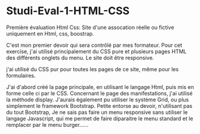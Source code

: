 # Studi-Eval-1-HTML-CSS
Première évaluation Html Css: Site d'une assocation réelle ou fictive uniquement en Html, css, boostrap.

C'est mon premier devoir  qui sera contrôlé par mes formateur. 
Pour cet exercise, j'ai  utilisé principalement du CSS  pure et plusieurs pages HTML  des différents onglets du menu.
Le site doit être responsive.

j'ai utilisé du CSS pur  pour toutes les pages de ce site,  même pour  les formulaires.

J'ai d'abord créé la page principale, en utilisant le langage Html, puis mis en forme celle ci par le CSS.
Concernant le page des manifestations, j'ai utilisé la méthode display. J'aurais également pu utiliser le système Grid, ou plus simplement le framework Bootstrap.
Petite entorse au devoir, n'utilisant pas du tout Bootstrap, Je ne sais pas faire un menu responsive sans utiliser le langage Javascript, qui me permet de faire diparaitre le menu standard et le remplacer par le menu burger......


